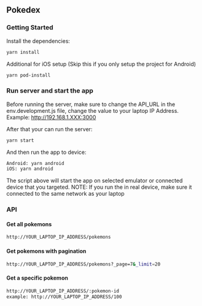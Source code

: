 ## Pokedex

### Getting Started

Install the dependencies:

```sh
yarn install
```

Additional for iOS setup (Skip this if you only setup the project for Android)

```sh
yarn pod-install
```

### Run server and start the app

Before running the server, make sure to change the API_URL in the env.development.js file,
change the value to your laptop IP Address. Example: http://192.168.1.XXX:3000

After that your can run the server:

```sh
yarn start
```

And then run the app to device:

```sh
Android: yarn android
iOS: yarn android
```

The script above will start the app on selected emulator or connected device that you targeted.
NOTE: If you run the in real device, make sure it connected to the same network as your laptop

### API

#### Get all pokemons

```sh
http://YOUR_LAPTOP_IP_ADDRESS/pokemons
```

#### Get pokemons with pagination

```sh
http://YOUR_LAPTOP_IP_ADDRESS/pokemons?_page=7&_limit=20
```

#### Get a specific pokemon

```sh
http://YOUR_LAPTOP_IP_ADDRESS/:pokemon-id
example: http://YOUR_LAPTOP_IP_ADDRESS/100
```
